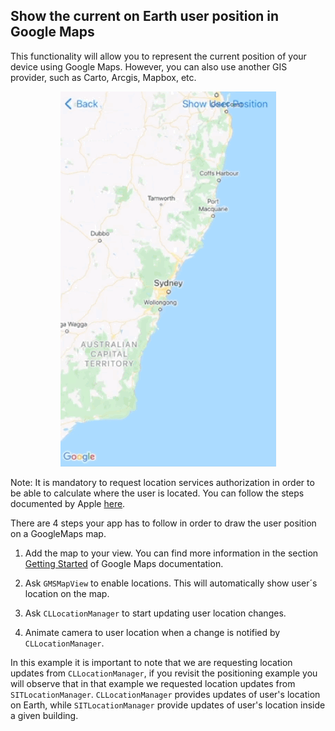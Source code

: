 ## <a name="drawposition"><a/> Show the current on Earth user position in Google Maps

This functionality will allow you to represent the current position of your device using Google Maps. However, you can also use another GIS provider, such as Carto, Arcgis, Mapbox, etc.

<p align="center">
    <img src="/img/userPosition.gif" />
</p>

Note: It is mandatory to request location services authorization in order to be able to calculate where the user is located. You can follow the steps documented by Apple [here](https://developer.apple.com/documentation/corelocation/requesting_authorization_for_location_services?language=objc).

There are 4 steps your app has to follow in order to draw the user position on a GoogleMaps map.

1. Add the map to your view. You can find more information in the section [Getting Started](https://developers.google.com/maps/documentation/ios-sdk/start) of Google Maps documentation.

2. Ask `GMSMapView` to enable locations. This will automatically show user´s location on the map.

3. Ask `CLLocationManager` to start updating user location changes.

4. Animate camera to user location when a change is notified by `CLLocationManager`.


In this example it is important to note that we are requesting location updates from `CLLocationManager`, if you revisit the positioning example you will observe that in that example we requested location updates from `SITLocationManager`. `CLLocationManager` provides updates of user's location on Earth, while `SITLocationManager` provide updates of user's location inside a given building.